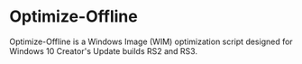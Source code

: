 # Optimize-Offline
Optimize-Offline is a Windows Image (WIM) optimization script designed for Windows 10 Creator's Update builds RS2 and RS3.
